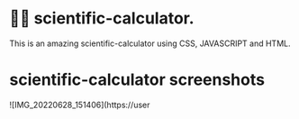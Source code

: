 #  :woman_technologist: scientific-calculator. 

This is an amazing scientific-calculator using CSS, JAVASCRIPT and HTML. 


#  scientific-calculator screenshots

![IMG_20220628_151406](https://user
